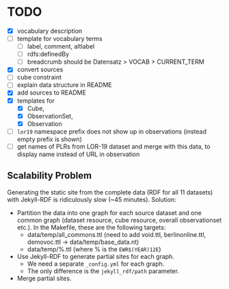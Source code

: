 # TODO

- [X] vocabulary description
- [ ] template for vocabulary terms
    - [ ] label, comment, altlabel
    - [ ] rdfs:definedBy
    - [ ] breadcrumb should be Datensatz > VOCAB > CURRENT_TERM
- [X] convert sources
- [ ] cube constraint
- [ ] explain data structure in README
- [X] add sources to README
- [X] templates for 
    - [X] Cube, 
    - [X] ObservationSet, 
    - [X] Observation
- [ ] `lor19` namespace prefix does not show up in observations (instead empty prefix is shown)
- [ ] get names of PLRs from LOR-19 dataset and merge with this data, to display name instead of URL in observation

## Scalability Problem

Generating the static site from the complete data (RDF for all 11 datasets) with Jekyll-RDF is ridiculously slow (~45 minutes). Solution:

- Partition the data into one graph for each source dataset and one common graph (dataset resource, cube resource, overall observationset etc.). In the Makefile, these are the following targets:
    - data/temp/all_commons.ttl (need to add void.ttl, berlinonline.ttl, demovoc.ttl -> data/temp/base_data.nt)
    - data/temp/%.ttl (where % is the `EWR$(YEAR)12E`)
- Use Jekyll-RDF to generate partial sites for each graph.
    - We need a separate `_config.yml` for each graph.
    - The only difference is the `jekyll_rdf/path` parameter.
- Merge partial sites.